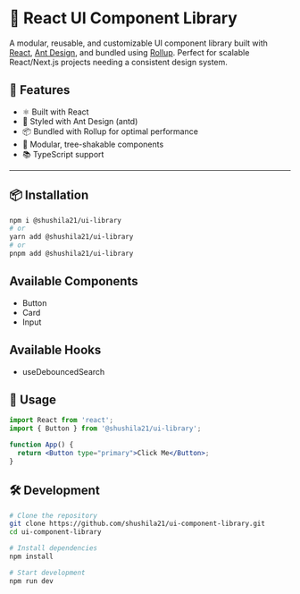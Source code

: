 # 🧩 React UI Component Library
A modular, reusable, and customizable UI component library built with [React](https://reactjs.org/), [Ant Design](https://ant.design/), and bundled using [Rollup](https://rollupjs.org/). Perfect for scalable React/Next.js projects needing a consistent design system.

## 🚀 Features

- ⚛️ Built with React
- 🎨 Styled with Ant Design (antd)
- 📦 Bundled with Rollup for optimal performance
- 🧱 Modular, tree-shakable components
- 📚 TypeScript support

---

## 📦 Installation

```bash
npm i @shushila21/ui-library
# or
yarn add @shushila21/ui-library
# or
pnpm add @shushila21/ui-library
```

## Available Components

- Button
- Card
- Input

## Available Hooks

- useDebouncedSearch

## 🔧 Usage

```jsx
import React from 'react';
import { Button } from '@shushila21/ui-library';

function App() {
  return <Button type="primary">Click Me</Button>;
}
```

## 🛠 Development

```bash
# Clone the repository
git clone https://github.com/shushila21/ui-component-library.git
cd ui-component-library

# Install dependencies
npm install

# Start development
npm run dev
```
